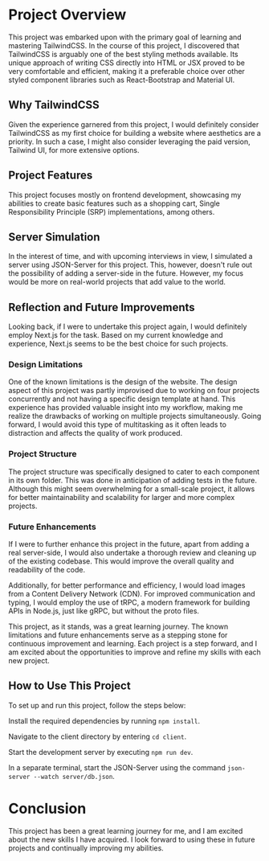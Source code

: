 # Project Overview

This project was embarked upon with the primary goal of learning and mastering TailwindCSS. In the course of this project, I discovered that TailwindCSS is arguably one of the best styling methods available. Its unique approach of writing CSS directly into HTML or JSX proved to be very comfortable and efficient, making it a preferable choice over other styled component libraries such as React-Bootstrap and Material UI.

## Why TailwindCSS

Given the experience garnered from this project, I would definitely consider TailwindCSS as my first choice for building a website where aesthetics are a priority. In such a case, I might also consider leveraging the paid version, Tailwind UI, for more extensive options.

## Project Features

This project focuses mostly on frontend development, showcasing my abilities to create basic features such as a shopping cart, Single Responsibility Principle (SRP) implementations, among others.

## Server Simulation

In the interest of time, and with upcoming interviews in view, I simulated a server using JSON-Server for this project. This, however, doesn't rule out the possibility of adding a server-side in the future. However, my focus would be more on real-world projects that add value to the world.

## Reflection and Future Improvements

Looking back, if I were to undertake this project again, I would definitely employ Next.js for the task. Based on my current knowledge and experience, Next.js seems to be the best choice for such projects.

### Design Limitations

One of the known limitations is the design of the website. The design aspect of this project was partly improvised due to working on four projects concurrently and not having a specific design template at hand. This experience has provided valuable insight into my workflow, making me realize the drawbacks of working on multiple projects simultaneously. Going forward, I would avoid this type of multitasking as it often leads to distraction and affects the quality of work produced.

### Project Structure

The project structure was specifically designed to cater to each component in its own folder. This was done in anticipation of adding tests in the future. Although this might seem overwhelming for a small-scale project, it allows for better maintainability and scalability for larger and more complex projects.

### Future Enhancements

If I were to further enhance this project in the future, apart from adding a real server-side, I would also undertake a thorough review and cleaning up of the existing codebase. This would improve the overall quality and readability of the code.

Additionally, for better performance and efficiency, I would load images from a Content Delivery Network (CDN). For improved communication and typing, I would employ the use of tRPC, a modern framework for building APIs in Node.js, just like gRPC, but without the proto files.

This project, as it stands, was a great learning journey. The known limitations and future enhancements serve as a stepping stone for continuous improvement and learning. Each project is a step forward, and I am excited about the opportunities to improve and refine my skills with each new project.

## How to Use This Project

To set up and run this project, follow the steps below:

Install the required dependencies by running `npm install`.

Navigate to the client directory by entering `cd client`.

Start the development server by executing `npm run dev`.

In a separate terminal, start the JSON-Server using the command `json-server --watch server/db.json`.

# Conclusion

This project has been a great learning journey for me, and I am excited about the new skills I have acquired. I look forward to using these in future projects and continually improving my abilities.
